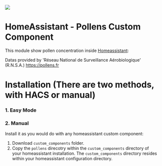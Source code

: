 [![](https://img.shields.io/badge/MAINTAINER-%40chris60600-red?style=for-the-badge)](https://github.com/chris60600)

# HomeAssistant - Pollens Custom Component

This module show pollen concentration inside [Homeassistant](https://home-assistant.io):

Datas provided by 'Réseau National de Surveillance Aérobiologique' (R.N.S.A.)
https://pollens.fr

# Installation (There are two methods, with HACS or manual)

### 1. Easy Mode



### 2. Manual

Install it as you would do with any homeassistant custom component:

1. Download `custom_components` folder.
2. Copy the `pollens` direcotry within the `custom_components` directory of your homeassistant installation. The `custom_components` directory resides within your homeassistant configuration directory.
